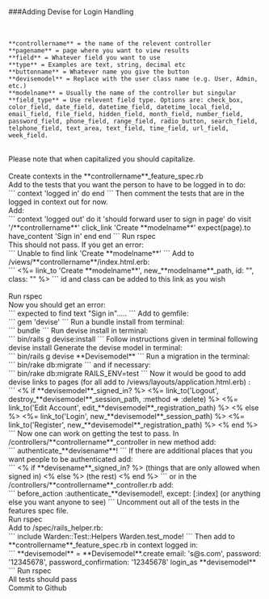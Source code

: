 ###Adding Devise for Login Handling<br>
<br>
<br>
```
**controllername** = the name of the relevent controller
**pagename** = page where you want to view results
**field** = Whatever field you want to use
**type** = Examples are text, string, decimal etc
**buttonname** = Whatever name you give the button
**devisemodel** = Replace with the user class name (e.g. User, Admin, etc.)
**modelname** = Usually the name of the controller but singular
**field_type** = Use relevent field type. Options are: check_box, color_field, date_field, datetime_field, datetime_local_field, email_field, file_field, hidden_field, month_field, number_field, password_field, phone_field, range_field, radio_button, search_field, telphone_field, text_area, text_field, time_field, url_field, week_field.
```
<br>
Please note that when capitalized you should capitalize.<br>
<br>
Create contexts in the **controllername**_feature_spec.rb <br>
Add to the tests that you want the person to have to be logged in to do:<br>
```
context 'logged in' do
end
```
Then comment the tests that are in the logged in context out for now.<br>
Add: <br>
```
context 'logged out' do
	it 'should forward user to sign in page' do
		visit '/**controllername**'
		click_link 'Create **modelname**'
		expect(page).to have_content 'Sign in'
	end
end
```
Run rspec<br>
This should not pass.  If you get an error: <br>
```
Unable to find link 'Create **modelname**'
```
Add to /views/**controllername**/index.html.erb:<br>
```
<%= link_to 'Create **modelname**', new_**modelname**_path, id: "", class: "" %>
```
id and class can be added to this link as you wish<br><br>
Run rspec<br>
Now you should get an error:<br>
```
expected to find text "Sign in".....
```
Add to gemfile:<br>
```
gem 'devise'
```
Run a bundle install from terminal:<br>
```
bundle
```
Run devise install in terminal:<br>
```
bin/rails g devise:install
```
Follow instructions given in terminal following devise install
Generate the devise model in terminal:<br>
```
bin/rails g devise **Devisemodel**
```
Run a migration in the terminal:<br>
```
bin/rake db:migrate
```
and if necessary:<br>
```
bin/rake db:migrate RAILS_ENV=test
```
Now it would be good to add devise links to pages (for all add to /views/layouts/application.html.erb) :<br>
```
<% if **devisemodel**_signed_in? %>
	<%= link_to('Logout', destroy_**devisemodel**_session_path, :method => :delete) %>
	<%= link_to('Edit Account', edit_**devisemodel**_registration_path) %>
<% else %>
	<%= link_to('Login', new_**devisemodel**_session_path) %>
	<%= link_to('Register', new_**devisemodel**_registration_path) %>
<% end %>
```
Now one can work on getting the test to pass. In /controllers/**controllername**_controller in new method add:<br>
```
authenticate_**devisename**!
```
If there are additional places that you want people to be authenticated add:<br>
```
<% if **devisename**_signed_in? %> (things that are only allowed when signed in)
<% else %> (the rest)
<% end %>
```
or in the /controllers/**controllername**_controller.rb add:<br>
```
before_action :authenticate_**devisemodel!, except: [:index] (or anything else you want anyone to see)
```
Uncomment out all of the tests in the features spec file.<br>
Run rspec <br>
Add to /spec/rails_helper.rb:<br>
```
include Warden::Test::Helpers
Warden.test_mode!
```
Then add to **controllername**_feature_spec.rb in context logged in:<br>
```
**devisemodel** = **Devisemodel**.create email: 's@s.com', password: '12345678', password_confirmation: '12345678'
login_as **devisemodel**
```
Run rspec<br>
All tests should pass<br>
Commit to Github




